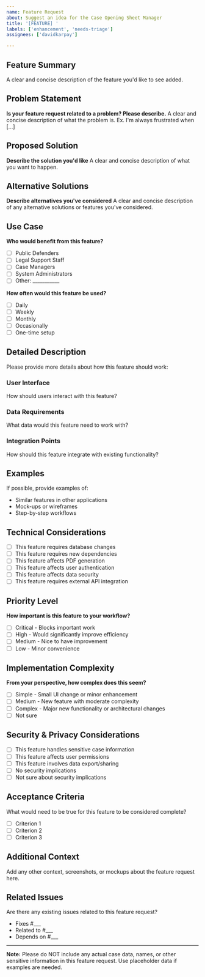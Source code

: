 ```yaml
---
name: Feature Request
about: Suggest an idea for the Case Opening Sheet Manager
title: '[FEATURE] '
labels: ['enhancement', 'needs-triage']
assignees: ['davidkarpay']

---
```


## Feature Summary
A clear and concise description of the feature you'd like to see added.

## Problem Statement
**Is your feature request related to a problem? Please describe.**
A clear and concise description of what the problem is. Ex. I'm always frustrated when [...]

## Proposed Solution
**Describe the solution you'd like**
A clear and concise description of what you want to happen.

## Alternative Solutions
**Describe alternatives you've considered**
A clear and concise description of any alternative solutions or features you've considered.

## Use Case
**Who would benefit from this feature?**
- [ ] Public Defenders
- [ ] Legal Support Staff
- [ ] Case Managers
- [ ] System Administrators
- [ ] Other: ___________

**How often would this feature be used?**
- [ ] Daily
- [ ] Weekly
- [ ] Monthly
- [ ] Occasionally
- [ ] One-time setup

## Detailed Description
Please provide more details about how this feature should work:

### User Interface
How should users interact with this feature?

### Data Requirements
What data would this feature need to work with?

### Integration Points
How should this feature integrate with existing functionality?

## Examples
If possible, provide examples of:
- Similar features in other applications
- Mock-ups or wireframes
- Step-by-step workflows

## Technical Considerations
- [ ] This feature requires database changes
- [ ] This feature requires new dependencies
- [ ] This feature affects PDF generation
- [ ] This feature affects user authentication
- [ ] This feature affects data security
- [ ] This feature requires external API integration

## Priority Level
**How important is this feature to your workflow?**
- [ ] Critical - Blocks important work
- [ ] High - Would significantly improve efficiency
- [ ] Medium - Nice to have improvement
- [ ] Low - Minor convenience

## Implementation Complexity
**From your perspective, how complex does this seem?**
- [ ] Simple - Small UI change or minor enhancement
- [ ] Medium - New feature with moderate complexity
- [ ] Complex - Major new functionality or architectural changes
- [ ] Not sure

## Security & Privacy Considerations
- [ ] This feature handles sensitive case information
- [ ] This feature affects user permissions
- [ ] This feature involves data export/sharing
- [ ] No security implications
- [ ] Not sure about security implications

## Acceptance Criteria
What would need to be true for this feature to be considered complete?
- [ ] Criterion 1
- [ ] Criterion 2
- [ ] Criterion 3

## Additional Context
Add any other context, screenshots, or mockups about the feature request here.

## Related Issues
Are there any existing issues related to this feature request?
- Fixes #___
- Related to #___
- Depends on #___

---

**Note:** Please do NOT include any actual case data, names, or other sensitive information in this feature request. Use placeholder data if examples are needed.